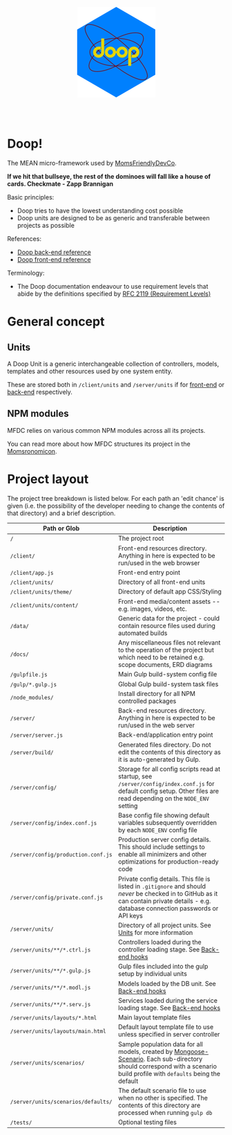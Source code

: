 <p align="center">
	<img src="https://github.com/MomsFriendlyDevCo/Doop/raw/master/DOOP/assets/doop.png">
</p>
<br><br>

Doop!
=====
The MEAN micro-framework used by [MomsFriendlyDevCo](http://mfdc.biz).

**If we hit that bullseye, the rest of the dominoes will fall like a house of cards. Checkmate - Zapp Brannigan**


Basic principles:

* Doop tries to have the lowest understanding cost possible
* Doop units are designed to be as generic and transferable between projects as possible


References:

* [Doop back-end reference](BACKEND.md)
* [Doop front-end reference](FRONTEND.md)


Terminology:

* The Doop documentation endeavour to use requirement levels that abide by the definitions specified by [RFC 2119 (Requirement Levels)](http://www.ietf.org/rfc/rfc2119.txt)


General concept
===============

Units
-----
A Doop Unit is a generic interchangeable collection of controllers, models, templates and other resources used by one system entity.

These are stored both in `/client/units` and `/server/units` if for [front-end](FRONTEND.md) or [back-end](BACKEND.md) respectively.


NPM modules
-----------
MFDC relies on various common NPM modules across all its projects.

You can read more about how MFDC structures its project in the [Momsronomicon](https://github.com/MomsFriendlyDevCo/Momsronomicon/blob/master/devstack-node.md).


Project layout
==============
The project tree breakdown is listed below. For each path an 'edit chance' is given (i.e. the possibility of the developer needing to change the contents of that directory) and a brief description.

| Path or Glob                        | Description |
|-------------------------------------|-------------|
| `/`                                 | The project root |
| `/client/`                          | Front-end resources directory. Anything in here is expected to be run/used in the web browser |
| `/client/app.js`                    | Front-end entry point |
| `/client/units/`                    | Directory of all front-end units |
| `/client/units/theme/`              | Directory of default app CSS/Styling |
| `/client/units/content/`            | Front-end media/content assets -- e.g. images, videos, etc. |
| `/data/`                            | Generic data for the project - could contain resource files used during automated builds |
| `/docs/`                            | Any miscellaneous files not relevant to the operation of the project but which need to be retained e.g. scope documents, ERD diagrams |
| `/gulpfile.js`                      | Main Gulp build-system config file |
| `/gulp/*.gulp.js`                   | Global Gulp build-system task files |
| `/node_modules/`                    | Install directory for all NPM controlled packages |
| `/server/`                          | Back-end resources directory. Anything in here is expected to be run/used in the web server |
| `/server/server.js`                 | Back-end/application entry point |
| `/server/build/`                    | Generated files directory. Do not edit the contents of this directory as it is auto-generated by Gulp. |
| `/server/config/`                   | Storage for all config scripts read at startup, see `/server/config/index.conf.js` for default config setup. Other files are read depending on the `NODE_ENV` setting |
| `/server/config/index.conf.js`      | Base config file showing default variables subsequently overridden by each `NODE_ENV` config file |
| `/server/config/production.conf.js` | Production server config details. This should include settings to enable all minimizers and other optimizations for production-ready code |
| `/server/config/private.conf.js`    | Private config details. This file is listed in `.gitignore` and should *never* be checked in to GitHub as it can contain private details - e.g. database connection passwords or API keys |
| `/server/units/`                    | Directory of all project units. See [Units](#units) for more information |
| `/server/units/**/*.ctrl.js`        | Controllers loaded during the controller loading stage. See [Back-end hooks](#back-end-hooks) |
| `/server/units/**/*.gulp.js`        | Gulp files included into the gulp setup by individual units |
| `/server/units/**/*.modl.js`        | Models loaded by the DB unit. See [Back-end hooks](#back-end-hooks) |
| `/server/units/**/*.serv.js`        | Services loaded during the service loading stage. See [Back-end hooks](#back-end-hooks) |
| `/server/units/layouts/*.html`      | Main layout template files |
| `/server/units/layouts/main.html`   | Default layout template file to use unless specified in server controller |
| `/server/units/scenarios/`          | Sample population data for all models, created by [Mongoose-Scenario](https://github.com/hash-bang/Node-Mongoose-Scenario). Each sub-directory should correspond with a scenario build profile with `defaults` being the default |
| `/server/units/scenarios/defaults/` | The default scenario file to use when no other is specified. The contents of this directory are processed when running `gulp db` |
| `/tests/`                           | Optional testing files |
